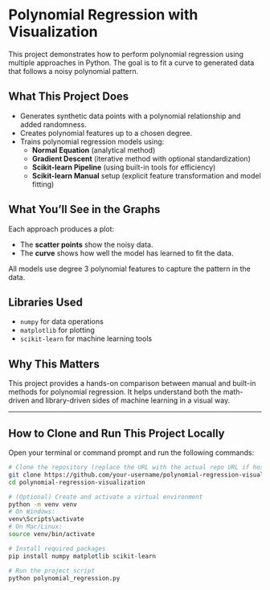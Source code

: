 # Polynomial Regression with Visualization

This project demonstrates how to perform polynomial regression using multiple approaches in Python. The goal is to fit a curve to generated data that follows a noisy polynomial pattern.

## What This Project Does

- Generates synthetic data points with a polynomial relationship and added randomness.
- Creates polynomial features up to a chosen degree.
- Trains polynomial regression models using:
  - **Normal Equation** (analytical method)
  - **Gradient Descent** (iterative method with optional standardization)
  - **Scikit-learn Pipeline** (using built-in tools for efficiency)
  - **Scikit-learn Manual** setup (explicit feature transformation and model fitting)

## What You’ll See in the Graphs

Each approach produces a plot:
- The **scatter points** show the noisy data.
- The **curve** shows how well the model has learned to fit the data.

All models use degree 3 polynomial features to capture the pattern in the data.

## Libraries Used

- `numpy` for data operations
- `matplotlib` for plotting
- `scikit-learn` for machine learning tools

## Why This Matters

This project provides a hands-on comparison between manual and built-in methods for polynomial regression. It helps understand both the math-driven and library-driven sides of machine learning in a visual way.

---

## How to Clone and Run This Project Locally

Open your terminal or command prompt and run the following commands:

```bash
# Clone the repository (replace the URL with the actual repo URL if hosted on GitHub)
git clone https://github.com/your-username/polynomial-regression-visualization.git
cd polynomial-regression-visualization

# (Optional) Create and activate a virtual environment
python -m venv venv
# On Windows:
venv\Scripts\activate
# On Mac/Linux:
source venv/bin/activate

# Install required packages
pip install numpy matplotlib scikit-learn

# Run the project script
python polynomial_regression.py